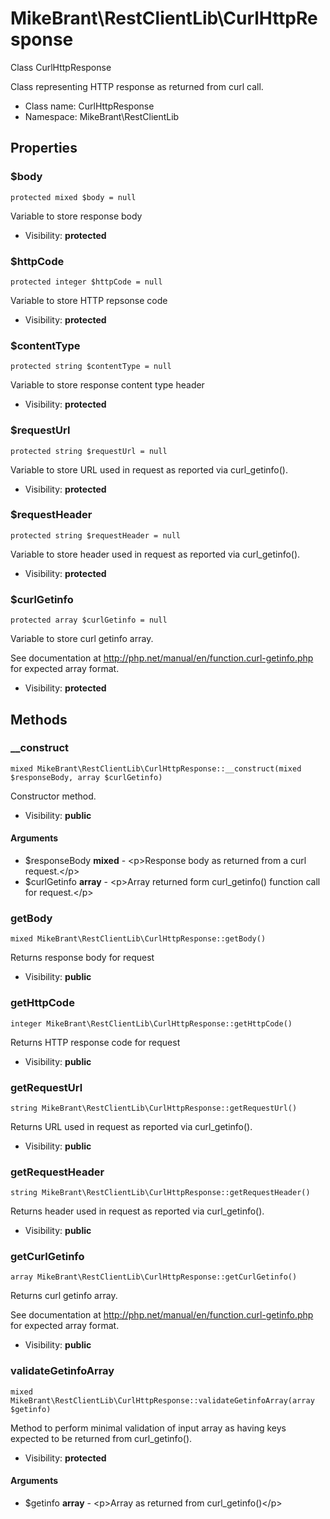 MikeBrant\RestClientLib\CurlHttpResponse
===============

Class CurlHttpResponse

Class representing HTTP response as returned from curl call.


* Class name: CurlHttpResponse
* Namespace: MikeBrant\RestClientLib





Properties
----------


### $body

    protected mixed $body = null

Variable to store response body



* Visibility: **protected**


### $httpCode

    protected integer $httpCode = null

Variable to store HTTP repsonse code



* Visibility: **protected**


### $contentType

    protected string $contentType = null

Variable to store response content type header



* Visibility: **protected**


### $requestUrl

    protected string $requestUrl = null

Variable to store URL used in request as reported via curl_getinfo().



* Visibility: **protected**


### $requestHeader

    protected string $requestHeader = null

Variable to store header used in request as reported via curl_getinfo().



* Visibility: **protected**


### $curlGetinfo

    protected array $curlGetinfo = null

Variable to store curl getinfo array.

See documentation at http://php.net/manual/en/function.curl-getinfo.php for expected array format.

* Visibility: **protected**


Methods
-------


### __construct

    mixed MikeBrant\RestClientLib\CurlHttpResponse::__construct(mixed $responseBody, array $curlGetinfo)

Constructor method.



* Visibility: **public**


#### Arguments
* $responseBody **mixed** - &lt;p&gt;Response body as returned from a curl request.&lt;/p&gt;
* $curlGetinfo **array** - &lt;p&gt;Array returned form curl_getinfo() function call for request.&lt;/p&gt;



### getBody

    mixed MikeBrant\RestClientLib\CurlHttpResponse::getBody()

Returns response body for request



* Visibility: **public**




### getHttpCode

    integer MikeBrant\RestClientLib\CurlHttpResponse::getHttpCode()

Returns HTTP response code for request



* Visibility: **public**




### getRequestUrl

    string MikeBrant\RestClientLib\CurlHttpResponse::getRequestUrl()

Returns URL used in request as reported via curl_getinfo().



* Visibility: **public**




### getRequestHeader

    string MikeBrant\RestClientLib\CurlHttpResponse::getRequestHeader()

Returns header used in request as reported via curl_getinfo().



* Visibility: **public**




### getCurlGetinfo

    array MikeBrant\RestClientLib\CurlHttpResponse::getCurlGetinfo()

Returns curl getinfo array.

See documentation at http://php.net/manual/en/function.curl-getinfo.php for expected array format.

* Visibility: **public**




### validateGetinfoArray

    mixed MikeBrant\RestClientLib\CurlHttpResponse::validateGetinfoArray(array $getinfo)

Method to perform minimal validation of input array as having keys expected to be returned from
curl_getinfo().



* Visibility: **protected**


#### Arguments
* $getinfo **array** - &lt;p&gt;Array as returned from curl_getinfo()&lt;/p&gt;


